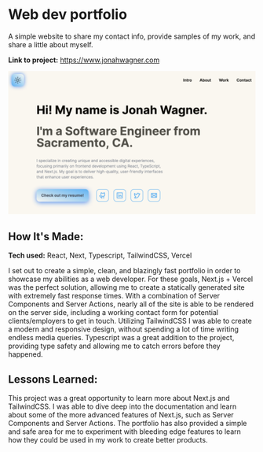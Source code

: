 # Web dev portfolio

A simple website to share my contact info, provide samples of my work, and share a little about myself.

**Link to project:** https://www.jonahwagner.com

![screenshot](public/readme.png)

## How It's Made:

**Tech used:** React, Next, Typescript, TailwindCSS, Vercel

I set out to create a simple, clean, and blazingly fast portfolio in order to showcase my abilities as a web developer. For these goals, Next.js + Vercel was the perfect solution, allowing me to create a statically generated site with extremely fast response times. With a combination of Server Components and Server Actions, nearly all of the site is able to be rendered on the server side, including a working contact form for potential clients/employers to get in touch. Utilizing TailwindCSS I was able to create a modern and responsive design, without spending a lot of time writing endless media queries. Typescript was a great addition to the project, providing type safety and allowing me to catch errors before they happened.

## Lessons Learned:

This project was a great opportunity to learn more about Next.js and TailwindCSS. I was able to dive deep into the documentation and learn about some of the more advanced features of Next.js, such as Server Components and Server Actions. The portfolio has also provided a simple and safe area for me to experiment with bleeding edge features to learn how they could be used in my work to create better products.
